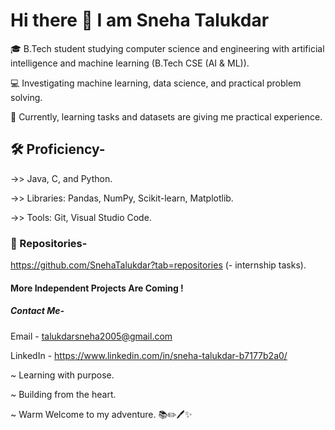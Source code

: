 # Hi there 👋 I am Sneha Talukdar




🎓 B.Tech student studying computer science and engineering with artificial intelligence and machine learning (B.Tech CSE (AI & ML)).

💻 Investigating machine learning, data science, and practical problem solving.

🧠 Currently, learning tasks and datasets are giving me practical experience.





## 🛠️ Proficiency-

->> Java, C, and Python.

->> Libraries: Pandas, NumPy, Scikit-learn, Matplotlib.

->> Tools: Git, Visual Studio Code.





### 📂 Repositories-
https://github.com/SnehaTalukdar?tab=repositories (- internship tasks).






#### More Independent Projects Are Coming !






##### Contact Me-

Email - talukdarsneha2005@gmail.com

LinkedIn - https://www.linkedin.com/in/sneha-talukdar-b7177b2a0/






~ Learning with purpose.

~ Building from the heart.

~ Warm Welcome to my adventure. 📚✏️🖊️✨
